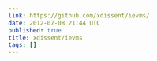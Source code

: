 ```yaml
---
link: https://github.com/xdissent/ievms/
date: 2012-07-08 21:44 UTC
published: true
title: xdissent/ievms
tags: []
---
```



